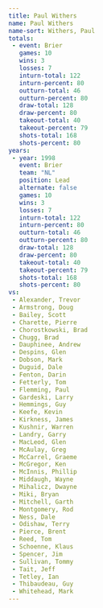 ```yaml
---
title: Paul Withers
name: Paul Withers
name-sort: Withers, Paul
totals:
 - event: Brier
   games: 10
   wins: 3
   losses: 7
   inturn-total: 122
   inturn-percent: 80
   outturn-total: 46
   outturn-percent: 80
   draw-total: 128
   draw-percent: 80
   takeout-total: 40
   takeout-percent: 79
   shots-total: 168
   shots-percent: 80
years:
 - year: 1998
   event: Brier
   team: "NL"
   position: Lead
   alternate: false
   games: 10
   wins: 3
   losses: 7
   inturn-total: 122
   inturn-percent: 80
   outturn-total: 46
   outturn-percent: 80
   draw-total: 128
   draw-percent: 80
   takeout-total: 40
   takeout-percent: 79
   shots-total: 168
   shots-percent: 80
vs:
 - Alexander, Trevor
 - Armstrong, Doug
 - Bailey, Scott
 - Charette, Pierre
 - Chorostkowski, Brad
 - Chugg, Brad
 - Dauphinee, Andrew
 - Despins, Glen
 - Dobson, Mark
 - Duguid, Dale
 - Fenton, Darin
 - Fetterly, Tom
 - Flemming, Paul
 - Gardeski, Larry
 - Hemmings, Guy
 - Keefe, Kevin
 - Kirkness, James
 - Kushnir, Warren
 - Landry, Garry
 - MacLeod, Glen
 - McAulay, Greg
 - McCarrel, Graeme
 - McGregor, Ken
 - McInnis, Phillip
 - Middaugh, Wayne
 - Mihalicz, Dwayne
 - Miki, Bryan
 - Mitchell, Garth
 - Montgomery, Rod
 - Ness, Dale
 - Odishaw, Terry
 - Pierce, Brent
 - Reed, Tom
 - Schoenne, Klaus
 - Spencer, Jim
 - Sullivan, Tommy
 - Tait, Jeff
 - Tetley, Ian
 - Thibaudeau, Guy
 - Whitehead, Mark
---
```

